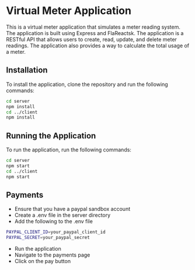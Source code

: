# Virtual Meter Application
This is a virtual meter application that simulates a meter reading system. The application is built using Express and FlaReactsk. The application is a RESTful API that allows users to create, read, update, and delete meter readings. The application also provides a way to calculate the total usage of a meter.

## Installation
To install the application, clone the repository and run the following commands:
```bash
cd server
npm install
cd ../client
npm install
```

## Running the Application
To run the application, run the following commands:
```bash
cd server
npm start
cd ../client
npm start
```
## Payments
- Ensure that you have a paypal sandbox account
- Create a .env file in the server directory
- Add the following to the .env file
```bash
PAYPAL_CLIENT_ID=your_paypal_client_id
PAYPAL_SECRET=your_paypal_secret
```
- Run the application
- Navigate to the payments page
- Click on the pay button

